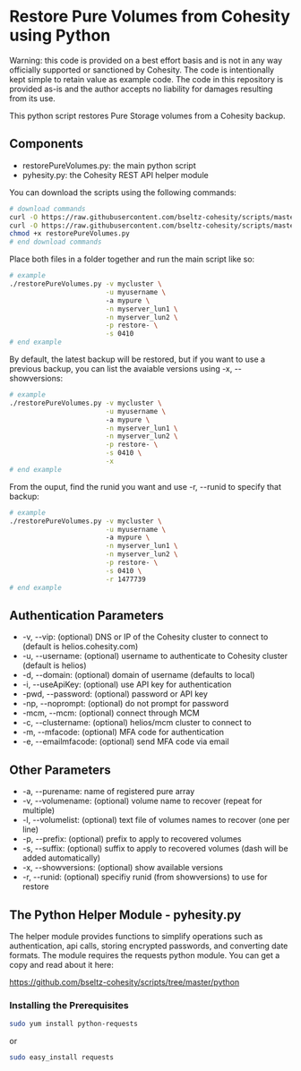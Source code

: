 # Restore Pure Volumes from Cohesity using Python

Warning: this code is provided on a best effort basis and is not in any way officially supported or sanctioned by Cohesity. The code is intentionally kept simple to retain value as example code. The code in this repository is provided as-is and the author accepts no liability for damages resulting from its use.

This python script restores Pure Storage volumes from a Cohesity backup.

## Components

* restorePureVolumes.py: the main python script
* pyhesity.py: the Cohesity REST API helper module

You can download the scripts using the following commands:

```bash
# download commands
curl -O https://raw.githubusercontent.com/bseltz-cohesity/scripts/master/python/restorePureVolumes/restorePureVolumes.py
curl -O https://raw.githubusercontent.com/bseltz-cohesity/scripts/master/python/pyhesity.py
chmod +x restorePureVolumes.py
# end download commands
```

Place both files in a folder together and run the main script like so:

```bash
# example
./restorePureVolumes.py -v mycluster \
                        -u myusername \  
                        -a mypure \
                        -n myserver_lun1 \
                        -n myserver_lun2 \
                        -p restore- \
                        -s 0410
# end example
```

By default, the latest backup will be restored, but if you want to use a previous backup, you can list the avaiable versions using -x, --showversions:

```bash
# example
./restorePureVolumes.py -v mycluster \
                        -u myusername \  
                        -a mypure \
                        -n myserver_lun1 \
                        -n myserver_lun2 \
                        -p restore- \
                        -s 0410 \
                        -x
# end example
```

From the ouput, find the runid you want and use -r, --runid to specify that backup:

```bash
# example
./restorePureVolumes.py -v mycluster \
                        -u myusername \  
                        -a mypure \
                        -n myserver_lun1 \
                        -n myserver_lun2 \
                        -p restore- \
                        -s 0410 \
                        -r 1477739
# end example
```

## Authentication Parameters

* -v, --vip: (optional) DNS or IP of the Cohesity cluster to connect to (default is helios.cohesity.com)
* -u, --username: (optional) username to authenticate to Cohesity cluster (default is helios)
* -d, --domain: (optional) domain of username (defaults to local)
* -i, --useApiKey: (optional) use API key for authentication
* -pwd, --password: (optional) password or API key
* -np, --noprompt: (optional) do not prompt for password
* -mcm, --mcm: (optional) connect through MCM
* -c, --clustername: (optional) helios/mcm cluster to connect to
* -m, --mfacode: (optional) MFA code for authentication
* -e, --emailmfacode: (optional) send MFA code via email

## Other Parameters

* -a, --purename: name of registered pure array
* -v, --volumename: (optional) volume name to recover (repeat for multiple)
* -l, --volumelist: (optional) text file of volumes names to recover (one per line)
* -p, --prefix: (optional) prefix to apply to recovered volumes
* -s, --suffix: (optional) suffix to apply to recovered volumes (dash will be added automatically)
* -x, --showversions: (optional) show available versions
* -r, --runid: (optional) specifiy runid (from showversions) to use for restore

## The Python Helper Module - pyhesity.py

The helper module provides functions to simplify operations such as authentication, api calls, storing encrypted passwords, and converting date formats. The module requires the requests python module. You can get a copy and read about it here:

<https://github.com/bseltz-cohesity/scripts/tree/master/python>

### Installing the Prerequisites

```bash
sudo yum install python-requests
```

or

```bash
sudo easy_install requests
```
